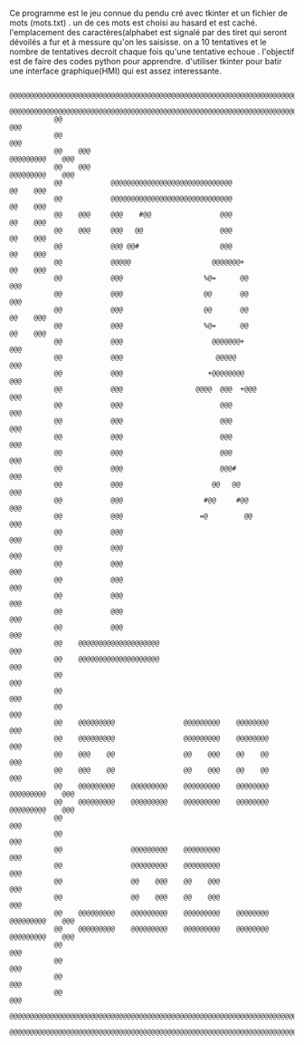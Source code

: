 Ce programme est le jeu connue du pendu cré avec tkinter et un fichier de mots (mots.txt) . un de ces mots est choisi au hasard et est caché.
l'emplacement des caractères(alphabet est signalé par des tiret qui seront dévoilés a fur et à messure  qu'on les saisisse.
on a 10 tentatives et le nombre de tentatives decroit chaque fois qu'une tentative echoue .
l'objectif est de faire des codes python pour apprendre.
d'utiliser tkinter pour batir une interface graphique(HMI) qui est assez interessante.
                                                                                                       
                                                                                                       
               @@@@@@@@@@@@@@@@@@@@@@@@@@@@@@@@@@@@@@@@@@@@@@@@@@@@@@@@@@@@@@@@@@@@@@@@@               
               @@@@@@@@@@@@@@@@@@@@@@@@@@@@@@@@@@@@@@@@@@@@@@@@@@@@@@@@@@@@@@@@@@@@@@@@@               
               @@                                                                    @@@               
               @@                                                                    @@@               
               @@    @@@                                                @@@@@@@@@    @@@               
               @@    @@@                                                @@@@@@@@@    @@@               
               @@            @@@@@@@@@@@@@@@@@@@@@@@@@@@@@@                    @@    @@@               
               @@            @@@@@@@@@@@@@@@@@@@@@@@@@@@@@@                    @@    @@@               
               @@    @@@     @@@    #@@                 @@@                    @@    @@@               
               @@    @@@     @@@   @@                   @@@                    @@    @@@               
               @@            @@@ @@#                    @@@                    @@    @@@               
               @@            @@@@@                    @@@@@@@+                 @@    @@@               
               @@            @@@                    %@=      @@                      @@@               
               @@            @@@                    @@       @@                      @@@               
               @@            @@@                    @@       @@                @@    @@@               
               @@            @@@                    %@=      @@                @@    @@@               
               @@            @@@                      @@@@@@@+                       @@@               
               @@            @@@                       @@@@@                         @@@               
               @@            @@@                     +@@@@@@@@                       @@@               
               @@            @@@                  @@@@  @@@  +@@@                    @@@               
               @@            @@@                        @@@                          @@@               
               @@            @@@                        @@@                          @@@               
               @@            @@@                        @@@                          @@@               
               @@            @@@                        @@@                          @@@               
               @@            @@@                        @@@#                         @@@               
               @@            @@@                      @@   @@                        @@@               
               @@            @@@                    #@@     #@@                      @@@               
               @@            @@@                   =@         @@                     @@@               
               @@            @@@                                                     @@@               
               @@            @@@                                                     @@@               
               @@            @@@                                                     @@@               
               @@            @@@                                                     @@@               
               @@            @@@                                                     @@@               
               @@            @@@                                                     @@@               
               @@            @@@                                                     @@@               
               @@    @@@@@@@@@@@@@@@@@@@@                                            @@@               
               @@    @@@@@@@@@@@@@@@@@@@@                                            @@@               
               @@                                                                    @@@               
               @@                                                                    @@@               
               @@                                                                    @@@               
               @@    @@@@@@@@@                 @@@@@@@@@    @@@@@@@@                 @@@               
               @@    @@@@@@@@@                 @@@@@@@@@    @@@@@@@@                 @@@               
               @@    @@@    @@                 @@    @@@    @@    @@                 @@@               
               @@    @@@    @@                 @@    @@@    @@    @@                 @@@               
               @@    @@@@@@@@@    @@@@@@@@@    @@@@@@@@@    @@@@@@@@    @@@@@@@@@    @@@               
               @@    @@@@@@@@@    @@@@@@@@@    @@@@@@@@@    @@@@@@@@    @@@@@@@@@    @@@               
               @@                                                                    @@@               
               @@                                                                    @@@               
               @@                 @@@@@@@@@    @@@@@@@@@                             @@@               
               @@                 @@@@@@@@@    @@@@@@@@@                             @@@               
               @@                 @@    @@@    @@    @@@                             @@@               
               @@                 @@    @@@    @@    @@@                             @@@               
               @@    @@@@@@@@@    @@@@@@@@@    @@@@@@@@@    @@@@@@@@    @@@@@@@@@    @@@               
               @@    @@@@@@@@@    @@@@@@@@@    @@@@@@@@@    @@@@@@@@    @@@@@@@@@    @@@               
               @@                                                                    @@@               
               @@                                                                    @@@               
               @@                                                                    @@@               
               @@                                                                    @@@               
               @@@@@@@@@@@@@@@@@@@@@@@@@@@@@@@@@@@@@@@@@@@@@@@@@@@@@@@@@@@@@@@@@@@@@@@@@               
               @@@@@@@@@@@@@@@@@@@@@@@@@@@@@@@@@@@@@@@@@@@@@@@@@@@@@@@@@@@@@@@@@@@@@@@@@               
                                                                                                       
                                                                                                       
